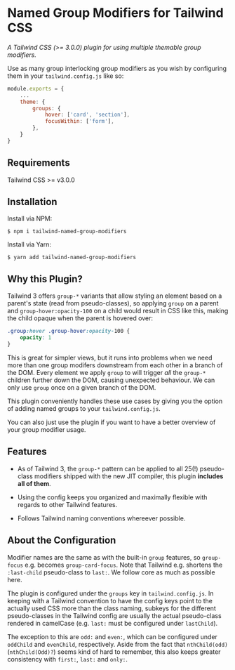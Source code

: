 # Named Group Modifiers for Tailwind CSS
*A Tailwind CSS (>= 3.0.0) plugin for using multiple themable group modifiers.*

Use as many group interlocking group modifiers as you wish by configuring them in your `tailwind.config.js` like so: 

```js
module.exports = {
    ...
    theme: {
        groups: {
            hover: ['card', 'section'],
            focusWithin: ['form'],
        },
    }
}
```

## Requirements
Tailwind CSS >= v3.0.0

## Installation

Install via NPM:
```console
$ npm i tailwind-named-group-modifiers
```

Install via Yarn:
```console
$ yarn add tailwind-named-group-modifiers
```

## Why this Plugin?
Tailwind 3 offers `group-*` variants that allow styling an element based on a parent's state (read from pseudo-classes), so applying `group` on a parent and `group-hover:opacity-100` on a child would result in CSS like this, making the child opaque when the parent is hovered over:

```css
.group:hover .group-hover:opacity-100 {
    opacity: 1
}
```

This is great for simpler views, but it runs into problems when we need more than one group modifers downstream from each other in a branch of the DOM. Every element we apply `group` to will trigger *all* the `group-*` children further down the DOM, causing unexpected behaviour. We can only use `group` once on a given branch of the DOM.

This plugin conveniently handles these use cases by giving you the option of adding named groups to your `tailwind.config.js`.

You can also just use the plugin if you want to have a better overview of your group modifier usage.

## Features
- As of Tailwind 3, the `group-*` pattern can be applied to all 25(!) pseudo-class modifiers shipped with the new JIT compiler, this plugin **includes all of them**.

- Using the config keeps you organized and maximally flexible with regards to other Tailwind features.

- Follows Tailwind naming conventions whereever possible.

## About the Configuration
Modifier names are the same as with the built-in `group` features, so `group-focus` e.g. becomes `group-card-focus`. Note that Tailwind e.g. shortens the `:last-child` pseudo-class to `last:`. We follow core as much as possible here.

The plugin is configured under the `groups` key in `tailwind.config.js`. In keeping with a Tailwind convention to have the config keys point to the actually used CSS more than the class naming, subkeys for the different pseudo-classes in the Tailwind config are usually the actual pseudo-class rendered in camelCase (e.g. `last:` must be configured under `lastChild`).

The exception to this are `odd:` and `even:`, which can be configured under `oddChild` and `evenChild`, respectively. Aside from the fact that `nthChild(odd)` (`nthChild(Odd)?`) seems kind of hard to remember, this also keeps greater consistency with `first:`, `last:` and `only:`.
